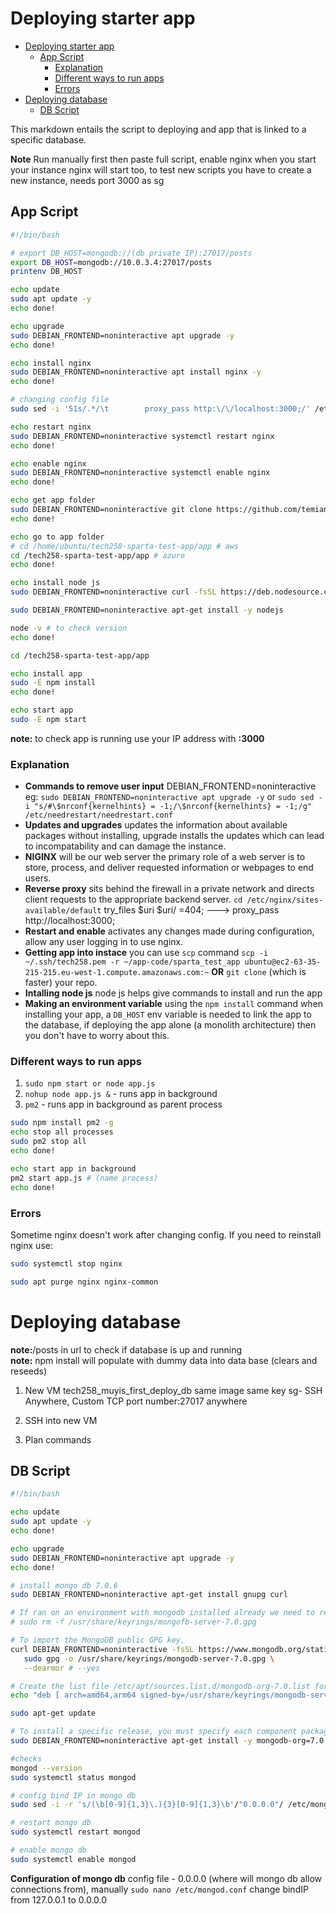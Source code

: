 # Deploying starter app
- [Deploying starter app](#deploying-starter-app)
  - [App Script](#app-script)
    - [Explanation](#explanation)
    - [Different ways to run apps](#different-ways-to-run-apps)
    - [Errors](#errors)
- [Deploying database](#deploying-database)
  - [DB Script](#db-script)

This markdown entails the script to deploying and app that is linked to a specific database.

**Note**
Run manually first then paste full script, 
enable nginx when you start your instance nginx will start too, to test new scripts you have to create a new instance, needs port 3000 as sg

## App Script
```bash  
#!/bin/bash

# export DB_HOST=mongodb://(db private IP):27017/posts
export DB_HOST=mongodb://10.0.3.4:27017/posts
printenv DB_HOST

echo update
sudo apt update -y
echo done!

echo upgrade
sudo DEBIAN_FRONTEND=noninteractive apt upgrade -y
echo done!

echo install nginx
sudo DEBIAN_FRONTEND=noninteractive apt install nginx -y
echo done!

# changing config file
sudo sed -i '51s/.*/\t        proxy_pass http:\/\/localhost:3000;/' /etc/nginx/sites-available/default

echo restart nginx
sudo DEBIAN_FRONTEND=noninteractive systemctl restart nginx
echo done!

echo enable nginx
sudo DEBIAN_FRONTEND=noninteractive systemctl enable nginx
echo done!

echo get app folder
sudo DEBIAN_FRONTEND=noninteractive git clone https://github.com/temianibaba/tech258-sparta-test-app.git
echo done!

echo go to app folder
# cd /home/ubuntu/tech258-sparta-test-app/app # aws
cd /tech258-sparta-test-app/app # azure
echo done!

echo install node js
sudo DEBIAN_FRONTEND=noninteractive curl -fsSL https://deb.nodesource.com/setup_20.x | sudo DEBIAN_FRONTEND=noninteractive -E bash - &&\

sudo DEBIAN_FRONTEND=noninteractive apt-get install -y nodejs

node -v # to check version
echo done!

cd /tech258-sparta-test-app/app

echo install app
sudo -E npm install
echo done!

echo start app
sudo -E npm start
```

**note:** to check app is running use your IP address with **:3000**
### Explanation
- **Commands to remove user input** DEBIAN_FRONTEND=noninteractive eg: `sudo DEBIAN_FRONTEND=noninteractive apt upgrade -y` or `sudo sed -i "s/#\$nrconf{kernelhints} = -1;/\$nrconf{kernelhints} = -1;/g" /etc/needrestart/needrestart.conf`
- **Updates and upgrades** updates the information about available packages without installing, upgrade installs the updates which can lead to incompatability and can damage the instance.
- **NIGINX** will be our web server the primary role of a web server is to store, process, and deliver requested information or webpages to end users.
- **Reverse proxy** sits behind the firewall in a private network and directs client requests to the appropriate backend server. `cd /etc/nginx/sites-available/default` try_files $uri $uri/ =404; ---> proxy_pass http://localhost:3000;
- **Restart and enable**  activates any changes made during configuration, allow any user logging in to use nginx.
- **Getting app into instace** you can use `scp` command ``scp -i ~/.ssh/tech258.pem -r ~/app-code/sparta_test_app ubuntu@ec2-63-35-215-215.eu-west-1.compute.amazonaws.com:~`` **OR** `git clone` (which is faster) your repo. 
- **Intalling node js** node js helps give commands to install and run the app
- **Making an environment variable** using the `npm install` command when installing your app, a `DB_HOST` env variable is needed to link the app to the database, if deploying the app alone (a monolith architecture) then you don't have to worry about this. 

### Different ways to run apps 
1. ``sudo npm start or node app.js``
2. ``nohup node app.js &`` - runs app in background
3. ``pm2`` - runs app in background as parent process
```bash
sudo npm install pm2 -g
echo stop all processes
sudo pm2 stop all
echo done!

echo start app in background
pm2 start app.js # (name process)
echo done!
```

### Errors
Sometime nginx doesn't work after changing config. If you need to reinstall nginx use:
```bash
sudo systemctl stop nginx

sudo apt purge nginx nginx-common
```

# Deploying database

**note:**/posts in url to check if database is up and running<br>
**note:** npm install will populate with dummy data into data base (clears and reseeds)

1. New VM
tech258_muyis_first_deploy_db
same image
same key
sg- SSH Anywhere, Custom TCP port number:27017 anywhere

2. SSH into new VM

3. Plan commands 
## DB Script
```bash
#!/bin/bash

echo update
sudo apt update -y
echo done!

echo upgrade
sudo DEBIAN_FRONTEND=noninteractive apt upgrade -y
echo done!

# install mongo db 7.0.6
sudo DEBIAN_FRONTEND=noninteractive apt-get install gnupg curl

# If ran on an environment with mongodb installed already we need to remove it first
# sudo rm -f /usr/share/keyrings/mongofb-server-7.0.gpg

# To import the MongoDB public GPG key,
curl DEBIAN_FRONTEND=noninteractive -fsSL https://www.mongodb.org/static/pgp/server-7.0.asc | \
   sudo gpg -o /usr/share/keyrings/mongodb-server-7.0.gpg \
   --dearmor # --yes

# Create the list file /etc/apt/sources.list.d/mongodb-org-7.0.list for your version of Ubuntu.
echo "deb [ arch=amd64,arm64 signed-by=/usr/share/keyrings/mongodb-server-7.0.gpg ] https://repo.mongodb.org/apt/ubuntu jammy/mongodb-org/7.0 multiverse" | sudo tee /etc/apt/sources.list.d/mongodb-org-7.0.list

sudo apt-get update

# To install a specific release, you must specify each component package individually along with the version number, as in the following example mongosh has to be 2.2.4
sudo DEBIAN_FRONTEND=noninteractive apt-get install -y mongodb-org=7.0.6 mongodb-org-database=7.0.6 mongodb-org-server=7.0.6 mongodb-mongosh=2.2.4 mongodb-org-mongos=7.0.6 mongodb-org-tools=7.0.6

#checks
mongod --version
sudo systemctl status mongod

# config bind IP in mongo db 
sudo sed -i -r 's/(\b[0-9]{1,3}\.){3}[0-9]{1,3}\b'/"0.0.0.0"/ /etc/mongod.conf

# restart mongo db 
sudo systemctl restart mongod

# enable mongo db
sudo systemctl enable mongod

```

**Configuration of mongo db** config file - 0.0.0.0 (where will mongo db allow connections from), manually ``sudo nano /etc/mongod.conf``  change bindIP from 127.0.0.1 to 0.0.0.0